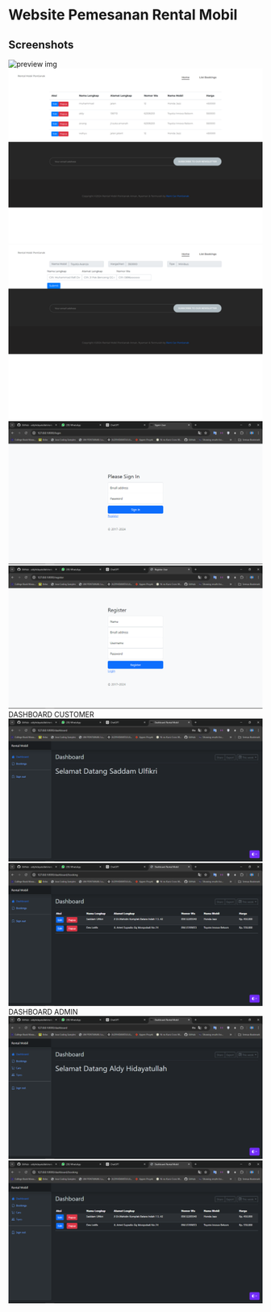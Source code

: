 # Website Pemesanan Rental Mobil

## Screenshots

![preview img](/home.png)
![preview img](/daftarbooking.png)
![preview img](/tambahbooking.png)
![preview img](/login.png)
![preview img](/register.png)
DASHBOARD CUSTOMER
![preview img](/dashboardcustomer.png)
![preview img](/dashboardbookingcustomer.png)
DASHBOARD ADMIN
![preview img](/dashboardadmin.png)
![preview img](/menudashboardadmin.png)
